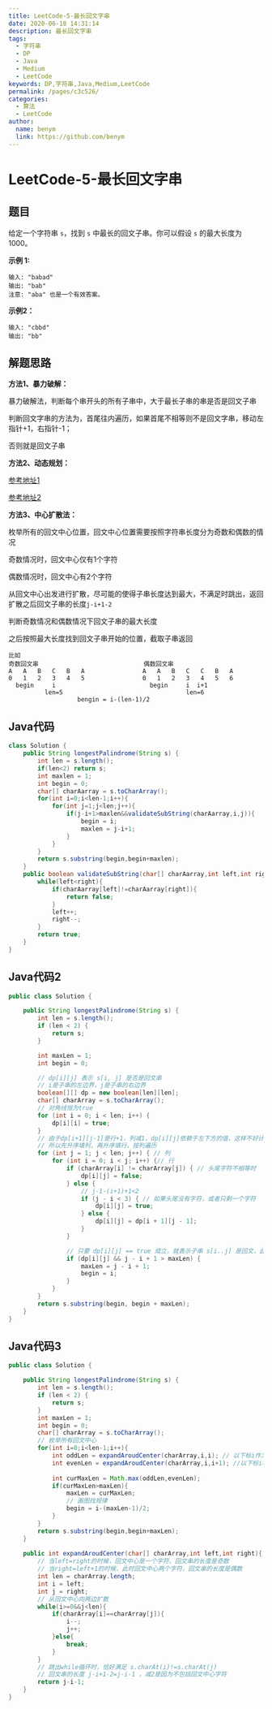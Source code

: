 ```yaml
---
title: LeetCode-5-最长回文字串
date: 2020-06-18 14:31:14
description: 最长回文字串
tags: 
  - 字符串
  - DP
  - Java
  - Medium
  - LeetCode
keywords: DP,字符串,Java,Medium,LeetCode
permalink: /pages/c3c526/
categories: 
  - 算法
  - LeetCode
author: 
  name: benym
  link: https://github.com/benym
---
```


# LeetCode-5-最长回文字串

## 题目

给定一个字符串 `s`，找到 `s` 中最长的回文子串。你可以假设 `s` 的最大长度为 1000。

**示例 1:**

```
输入: "babad"
输出: "bab"
注意: "aba" 也是一个有效答案。
```

**示例2：**

```
输入: "cbbd"
输出: "bb"
```

## 解题思路

**方法1、暴力破解：**

暴力破解法，判断每个串开头的所有子串中，大于最长子串的串是否是回文子串

判断回文字串的方法为，首尾往内遍历，如果首尾不相等则不是回文字串，移动左指针+1，右指针-1；

否则就是回文子串

**方法2、动态规划：**

[参考地址1](https://leetcode-cn.com/problems/longest-palindromic-substring/solution/zhong-xin-kuo-san-dong-tai-gui-hua-by-liweiwei1419/)

[参考地址2](https://leetcode-cn.com/problems/longest-palindromic-substring/solution/zui-chang-hui-wen-zi-chuan-by-leetcode-solution/)

**方法3、中心扩散法：**

枚举所有的回文中心位置，回文中心位置需要按照字符串长度分为奇数和偶数的情况

奇数情况时，回文中心仅有1个字符

偶数情况时，回文中心有2个字符

从回文中心出发进行扩散，尽可能的使得子串长度达到最大，不满足时跳出，返回扩散之后回文子串的长度`j-i+1-2`

判断奇数情况和偶数情况下回文子串的最大长度

之后按照最大长度找到回文子串开始的位置，截取子串返回

```          
比如
奇数回文串                             偶数回文串
A   A   B   C   B   A                A   A   B   C   C   B   A
0   1   2   3   4   5                0   1   2   3   4   5   6
  begin     i                          begin     i  i+1
          len=5                                  len=6
                   bengin = i-(len-1)/2
```

## Java代码

```java
class Solution {
    public String longestPalindrome(String s) {
        int len = s.length();
        if(len<2) return s;
        int maxlen = 1;
        int begin = 0;
        char[] charAarray = s.toCharArray();
        for(int i=0;i<len-1;i++){
            for(int j=1;j<len;j++){
                if(j-i+1>maxlen&&validateSubString(charAarray,i,j)){
                    begin = i;
                    maxlen = j-i+1;
                }
            }
        }
        return s.substring(begin,begin+maxlen);
    }
    public boolean validateSubString(char[] charAarray,int left,int right){
        while(left<right){
            if(charAarray[left]!=charAarray[right]){
                return false;
            }
            left++;
            right--;
        }
        return true;
    }
}
```

## Java代码2

```java
public class Solution {

    public String longestPalindrome(String s) {
        int len = s.length();
        if (len < 2) {
            return s;
        }

        int maxLen = 1;
        int begin = 0;

        // dp[i][j] 表示 s[i, j] 是否是回文串
        // i是子串的左边界，j是子串的右边界
        boolean[][] dp = new boolean[len][len];
        char[] charArray = s.toCharArray();
		// 对角线恒为true
        for (int i = 0; i < len; i++) {
            dp[i][i] = true;
        }
        // 由于dp[i+1][j-1]是行+1，列减1，dp[i][j]依赖于左下方的值，这样不好计算
        // 所以先升序填列，再升序填行，按列遍历
        for (int j = 1; j < len; j++) { // 列
            for (int i = 0; i < j; i++) {// 行
                if (charArray[i] != charArray[j]) { // 头尾字符不相等时
                    dp[i][j] = false;
                } else {
                    // j-1-(i+1)+1<2
                    if (j - i < 3) { // 如果头尾没有字符，或者只剩一个字符
                        dp[i][j] = true;
                    } else {
                        dp[i][j] = dp[i + 1][j - 1];
                    }
                }

                // 只要 dp[i][j] == true 成立，就表示子串 s[i..j] 是回文，此时记录回文长度和起始位置
                if (dp[i][j] && j - i + 1 > maxLen) {
                    maxLen = j - i + 1;
                    begin = i;
                }
            }
        }
        return s.substring(begin, begin + maxLen);
    }
}

```

## Java代码3

```java
public class Solution {

    public String longestPalindrome(String s) {
        int len = s.length();
        if (len < 2) {
            return s;
        }
        int maxLen = 1;
        int begin = 0;
        char[] charArray = s.toCharArray();
        // 枚举所有回文中心
        for(int i=0;i<len-1;i++){
            int oddLen = expandAroudCenter(charArray,i,i); // 以下标i作为回文中心
            int evenLen = expandAroudCenter(charArray,i,i+1); //以下标i和i+1作为回文中心
            
            int curMaxLen = Math.max(oddLen,evenLen);
            if(curMaxLen>maxLen){
                maxLen = curMaxLen;
                // 画图找规律
                begin = i-(maxLen-1)/2;
            }
        }
        return s.substring(begin,begin+maxLen);
	}
    
    public int expandAroudCenter(char[] charArray,int left,int right){
        // 当left=right的时候，回文中心是一个字符，回文串的长度是奇数
        // 当right=left+1的时候，此时回文中心两个字符，回文串的长度是偶数
        int len = charArray.length;
        int i = left;
        int j = right;
        // 从回文中心向两边扩散
        while(i>=0&&j<len){
            if(charArray[i]==charArray[j]){
                i--;
                j++;
            }else{
                break;
            }
        }
        // 跳出while循环时，恰好满足 s.charAt(i)!=s.charAt(j)
        // 回文串的长度 j-i+1-2=j-i-1 ，减2是因为不包括回文中心字符
        return j-i-1;
    }
}
```

